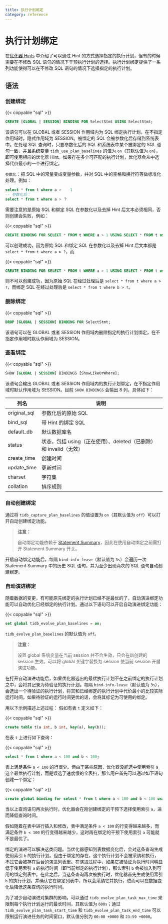 ```yaml
---
title: 执行计划绑定
category: reference
---
```


# 执行计划绑定

在[优化器 Hints](/reference/performance/optimizer-hints.md) 中介绍了可以通过 Hint 的方式选择指定的执行计划，但有的时候需要在不修改 SQL 语句的情况下干预执行计划的选择。执行计划绑定提供了一系列功能使得可以在不修改 SQL 语句的情况下选择指定的执行计划。

## 语法

### 创建绑定

{{< copyable "sql" >}}

```sql
CREATE [GLOBAL | SESSION] BINDING FOR SelectStmt USING SelectStmt;
```

该语句可以在 GLOBAL 或者 SESSION 作用域内为 SQL 绑定执行计划。在不指定作用域时，隐式作用域为 SESSION。被绑定的 SQL 会被参数化后存储到系统表中。在处理 SQL 查询时，只要参数化后的 SQL 和系统表中某个被绑定的 SQL 语句一致，并且系统变量 `tidb_use_plan_baselines` 的值为 `on`（其默认值为 `on`），即可使用相应的优化器 Hint。如果存在多个可匹配的执行计划，优化器会从中选择代价最小的一个进行绑定。

`参数化`：把 SQL 中的常量变成变量参数，并对 SQL 中的空格和换行符等做标准化处理。例如：

```sql
select * from t where a >    1
-- 参数化后：
select * from t where a > ？
```

需要注意的是原始 SQL 和绑定 SQL 在参数化以及去掉 Hint 后文本必须相同，否则创建会失败，例如：

{{< copyable "sql" >}}

```sql
CREATE BINDING FOR SELECT * FROM t WHERE a > 1 USING SELECT * FROM t use index(idx) WHERE a > 2;
```

可以创建成功，因为原始 SQL 和绑定 SQL 在参数化以及去掉 Hint 后文本都是 `select * from t where a > ?`，而

{{< copyable "sql" >}}

```sql
CREATE BINDING FOR SELECT * FROM t WHERE a > 1 USING SELECT * FROM t use index(idx) WHERE b > 2;
```

则不可以创建成功，因为原始 SQL 在经过处理后是 `select * from t where a > ?`，而绑定 SQL 在经过处理后是 `select * from t where b > ?`。

### 删除绑定

{{< copyable "sql" >}}

```sql
DROP [GLOBAL | SESSION] BINDING FOR SelectStmt;
```

该语句可以在 GLOBAL 或者 SESSION 作用域内删除指定的执行计划绑定，在不指定作用域时默认作用域为 SESSION。

### 查看绑定

{{< copyable "sql" >}}

```sql
SHOW [GLOBAL | SESSION] BINDINGS [ShowLikeOrWhere];
```

该语句会输出 GLOBAL 或者 SESSION 作用域内的执行计划绑定，在不指定作用域时默认作用域为 SESSION。目前 `SHOW BINDINGS` 会输出 8 列，具体如下：

| 列名 | 说明            |
| -------- | ------------- |
| original_sql  |  参数化后的原始 SQL |
| bind_sql | 带 Hint 的绑定 SQL |
| default_db | 默认数据库名 |
| status | 状态，包括 using（正在使用）、deleted（已删除）和 invalid（无效） |
| create_time | 创建时间 |
| update_time | 更新时间 |
| charset | 字符集 |
| collation | 排序规则 |

### 自动创建绑定

通过将 `tidb_capture_plan_baselines` 的值设置为 `on`（其默认值为 `off`）可以打开自动创建绑定功能。

> **注意：**
>
> 自动绑定功能依赖于 [Statement Summary](/reference/performance/statement-summary.md)，因此在使用自动绑定之前需打开 Statement Summary 开关。

开启自动绑定功能后，每隔 `bind-info-lease`（默认值为 `3s`）会遍历一次 Statement Summary 中的历史 SQL 语句，并为至少出现两次的 SQL 语句自动创建绑定。

### 自动演进绑定

随着数据的变更，有可能原先绑定的执行计划已经不是最优的了，自动演进绑定功能可以自动优化已经绑定的执行计划。通过以下语句可以开启自动演进绑定功能：

{{< copyable "sql" >}}

```sql
set global tidb_evolve_plan_baselines = on;
```

`tidb_evolve_plan_baselines` 的默认值为 `off`。

> **注意：**
>
> 设置 global 系统变量在当前 session 并不会生效，只会在新创建的 session 生效。可以将 global 关键字替换为 session 使当前 session 开启演进功能。

在打开自动演进功能后，如果优化器选出的最优执行计划不在之前绑定的执行计划之中，会将其记录为待验证的执行计划。每隔 `bind-info-lease`（默认值为 `3s`），会选出一个待验证的执行计划，将其和已经绑定的执行计划中代价最小的比较实际运行时间。如果待验证的运行时间更优的话，会将其标记为可使用的绑定。

用以下示例描述上述过程：
假如有表 `t` 定义如下：

{{< copyable "sql" >}}

```sql
create table t(a int, b int, key(a), key(b));
```

在表 `t` 上进行如下查询：

{{< copyable "sql" >}}

```sql
select * from t where a < 100 and b < 100;
```

表上满足条件 `a < 100` 的行很少。但由于某些原因，优化器没能选中使用索引 `a` 这个最优执行计划，而是误选了速度慢的全表扫，那么用户首先可以通过如下语句创建一个绑定：

{{< copyable "sql" >}}

```sql
create global binding for select * from t where a < 100 and b < 100 using select * from t use index(a) where a < 100 and b < 100;
```

当以上查询语句再次执行时，优化器会在刚创建绑定的干预下选择使用索引 `a`，进而降低查询时间。

假如随着在表中进行插入和修改，表中满足条件 `a < 100` 的行变得越来越多，而满足条件 `b < 100` 的行变得越来越少，这时再在绑定的干预下使用索引 `a` 可能就不是最优了。

绑定的演进可以解决这类问题。当优化器感知到表数据变化后，会对这条查询生成使用索引 `b` 的执行计划。但由于绑定的存在，这个执行计划不会被采纳和执行，不过它会被存在后台的演进列表里。在演进过程中，如果它被验证为执行时间明显低于使用索引 `a` 的执行时间（即当前绑定的执行计划），那么索引 `b` 会被加入到可用的绑定列表中。在此之后，当这条查询再次被执行时，优化器首先生成使用索引 `b` 的执行计划，并确认它在绑定列表中，所以会采纳它并执行，进而可以在数据变化后降低这条查询的执行时间。

为了减少自动演进对集群的影响，可以通过 `tidb_evolve_plan_task_max_time` 来限制每个执行计划运行的最长时间，其默认值为 `600s`；通过 `tidb_evolve_plan_task_start_time` 和 `tidb_evolve_plan_task_end_time` 可以限制运行演进任务的时间窗口，默认值分别为 `00:00 +0000` 和 `23:59 +0000`。
